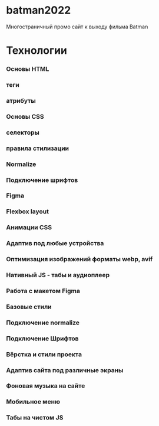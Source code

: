 # batman2022

Многостраничный промо сайт к выходу фильма Batman


# Технологии
### Основы HTML
### теги
### атрибуты
### Основы CSS
### селекторы
### правила стилизации
### Normalize
### Подключение шрифтов
### Figma
### Flexbox layout
### Анимации CSS
### Адаптив под любые устройства
### Оптимизация изображений форматы webp, avif
### Нативный JS - табы и аудиоплеер


### Работа с макетом Figma
### Базовые стили
### Подключение normalize
### Подключение Шрифтов
### Вёрстка и стили проекта
### Адаптив сайта под различные экраны
### Фоновая музыка на сайте
### Мобильное меню
### Табы на чистом JS

